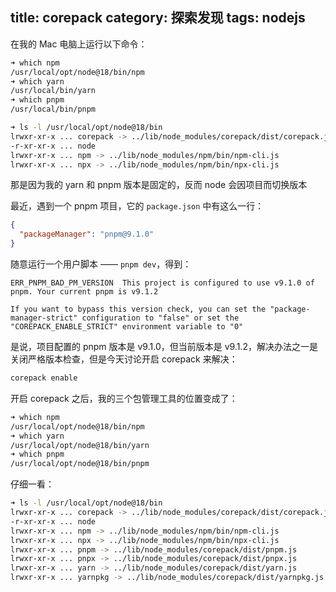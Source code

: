 title: corepack
category: 探索发现
tags: nodejs
---

在我的 Mac 电脑上运行以下命令：

```bash
➜ which npm
/usr/local/opt/node@18/bin/npm
➜ which yarn
/usr/local/bin/yarn
➜ which pnpm
/usr/local/bin/pnpm
```

```bash
➜ ls -l /usr/local/opt/node@18/bin
lrwxr-xr-x ... corepack -> ../lib/node_modules/corepack/dist/corepack.js
-r-xr-xr-x ... node
lrwxr-xr-x ... npm -> ../lib/node_modules/npm/bin/npm-cli.js
lrwxr-xr-x ... npx -> ../lib/node_modules/npm/bin/npx-cli.js
```

那是因为我的 yarn 和 pnpm 版本是固定的，反而 node 会因项目而切换版本

最近，遇到一个 pnpm 项目，它的 `package.json` 中有这么一行：

```json
{
  "packageManager": "pnpm@9.1.0"
}
```

随意运行一个用户脚本 —— `pnpm dev`，得到：

```text
ERR_PNPM_BAD_PM_VERSION  This project is configured to use v9.1.0 of pnpm. Your current pnpm is v9.1.2

If you want to bypass this version check, you can set the "package-manager-strict" configuration to "false" or set the "COREPACK_ENABLE_STRICT" environment variable to "0"
```

是说，项目配置的 pnpm 版本是 v9.1.0，但当前版本是 v9.1.2，解决办法之一是关闭严格版本检查，但是今天讨论开启 corepack 来解决：

```bash
corepack enable
```

开启 corepack 之后，我的三个包管理工具的位置变成了：

```bash
➜ which npm
/usr/local/opt/node@18/bin/npm
➜ which yarn
/usr/local/opt/node@18/bin/yarn
➜ which pnpm
/usr/local/opt/node@18/bin/pnpm
```

仔细一看：

```bash
➜ ls -l /usr/local/opt/node@18/bin
lrwxr-xr-x ... corepack -> ../lib/node_modules/corepack/dist/corepack.js
-r-xr-xr-x ... node
lrwxr-xr-x ... npm -> ../lib/node_modules/npm/bin/npm-cli.js
lrwxr-xr-x ... npx -> ../lib/node_modules/npm/bin/npx-cli.js
lrwxr-xr-x ... pnpm -> ../lib/node_modules/corepack/dist/pnpm.js
lrwxr-xr-x ... pnpx -> ../lib/node_modules/corepack/dist/pnpx.js
lrwxr-xr-x ... yarn -> ../lib/node_modules/corepack/dist/yarn.js
lrwxr-xr-x ... yarnpkg -> ../lib/node_modules/corepack/dist/yarnpkg.js
```